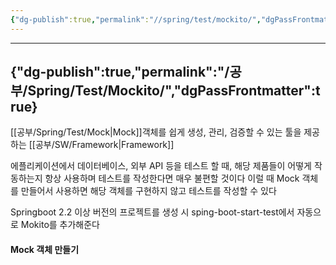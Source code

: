 ```yaml
---
{"dg-publish":true,"permalink":"//spring/test/mockito/","dgPassFrontmatter":true}
---
```



---
{"dg-publish":true,"permalink":"/공부/Spring/Test/Mockito/","dgPassFrontmatter":true}
---

[[공부/Spring/Test/Mock\|Mock]]객체를 쉽게 생성, 관리, 검증할 수 있는 툴을 제공하는 [[공부/SW/Framework\|Framework]]

에플리케이션에서 데이터베이스, 외부 API 등을 테스트 할 때, 해당 제품들이 어떻게 작동하는지 항상 사용하며 테스트를 작성한다면 매우 불편할 것이다
이럴 때 Mock 객체를 만들어서 사용하면 해당 객체를 구현하지 않고 테스트를 작성할 수 있다

Springboot 2.2 이상 버전의 프로젝트를 생성 시 sping-boot-start-test에서 자동으로 Mokito를 추가해준다

#### Mock 객체 만들기